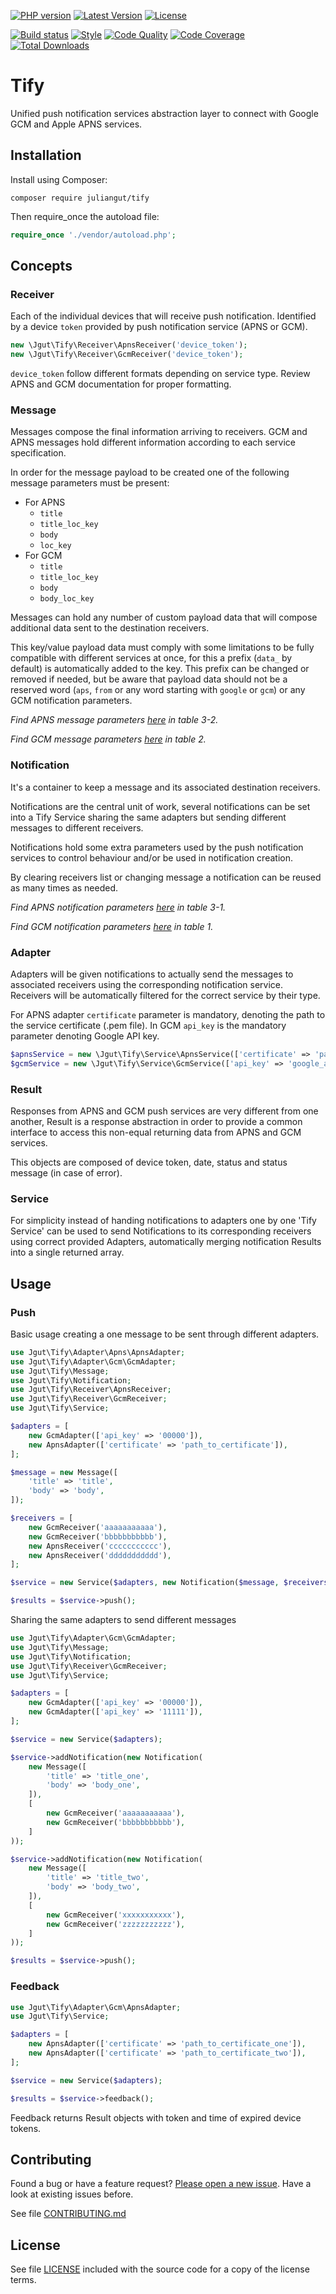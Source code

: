 [![PHP version](https://img.shields.io/badge/PHP-%3E%3D5.5-8892BF.svg?style=flat-square)](http://php.net)
[![Latest Version](https://img.shields.io/packagist/vpre/juliangut/tify.svg?style=flat-square)](https://packagist.org/packages/juliangut/tify)
[![License](https://img.shields.io/github/license/juliangut/tify.svg?style=flat-square)](https://github.com/juliangut/tify/blob/master/LICENSE)

[![Build status](https://img.shields.io/travis/juliangut/tify.svg?style=flat-square)](https://travis-ci.org/juliangut/tify)
[![Style](https://styleci.io/repos/47275107/shield)](https://styleci.io/repos/47275107)
[![Code Quality](https://img.shields.io/scrutinizer/g/juliangut/tify.svg?style=flat-square)](https://scrutinizer-ci.com/g/juliangut/tify)
[![Code Coverage](https://img.shields.io/coveralls/juliangut/tify.svg?style=flat-square)](https://coveralls.io/github/juliangut/tify)
[![Total Downloads](https://img.shields.io/packagist/dt/juliangut/tify.svg?style=flat-square)](https://packagist.org/packages/juliangut/tify)

# Tify

Unified push notification services abstraction layer to connect with Google GCM and Apple APNS services.

## Installation

Install using Composer:

```
composer require juliangut/tify
```

Then require_once the autoload file:

```php
require_once './vendor/autoload.php';
```

## Concepts

### Receiver

Each of the individual devices that will receive push notification. Identified by a device `token` provided by push notification service (APNS or GCM).

```php
new \Jgut\Tify\Receiver\ApnsReceiver('device_token');
new \Jgut\Tify\Receiver\GcmReceiver('device_token');
```

`device_token` follow different formats depending on service type. Review APNS and GCM documentation for proper formatting.

### Message

Messages compose the final information arriving to receivers. GCM and APNS messages hold different information according to each service specification.

In order for the message payload to be created one of the following message parameters must be present:

* For APNS
  * `title`
  * `title_loc_key`
  * `body`
  * `loc_key`
* For GCM
  * `title`
  * `title_loc_key`
  * `body`
  * `body_loc_key`

Messages can hold any number of custom payload data that will compose additional data sent to the destination receivers.

This key/value payload data must comply with some limitations to be fully compatible with different services at once, for this a prefix (`data_` by default) is automatically added to the key. This prefix can be changed or removed if needed, but be aware that payload data should not be a reserved word (`aps`, `from` or any word starting with `google` or `gcm`) or any GCM notification parameters.

*Find APNS message parameters [here](https://developer.apple.com/library/ios/documentation/NetworkingInternet/Conceptual/RemoteNotificationsPG/Chapters/ApplePushService.html) in table 3-2.*

*Find GCM message parameters [here](https://developers.google.com/cloud-messaging/http-server-ref#table2) in table 2.*

### Notification

It's a container to keep a message and its associated destination receivers.

Notifications are the central unit of work, several notifications can be set into a Tify Service sharing the same adapters but sending different messages to different receivers.

Notifications hold some extra parameters used by the push notification services to control behaviour and/or be used in notification creation.

By clearing receivers list or changing message a notification can be reused as many times as needed.

*Find APNS notification parameters [here](https://developer.apple.com/library/ios/documentation/NetworkingInternet/Conceptual/RemoteNotificationsPG/Chapters/ApplePushService.html) in table 3-1.*

*Find GCM notification parameters [here](https://developers.google.com/cloud-messaging/http-server-ref#table1) in table 1.*

### Adapter

Adapters will be given notifications to actually send the messages to associated receivers using the corresponding notification service. Receivers will be automatically filtered for the correct service by their type.

For APNS adapter `certificate` parameter is mandatory, denoting the path to the service certificate (.pem file). In GCM `api_key` is the mandatory parameter denoting Google API key.

```php
$apnsService = new \Jgut\Tify\Service\ApnsService(['certificate' => 'path_to_certificate.pem']);
$gcmService = new \Jgut\Tify\Service\GcmService(['api_key' => 'google_api_key']);
```

### Result

Responses from APNS and GCM push services are very different from one another, Result is a response abstraction in order to provide a common interface to access this non-equal returning data from APNS and GCM services.

This objects are composed of device token, date, status and status message (in case of error).

### Service

For simplicity instead of handing notifications to adapters one by one 'Tify Service' can be used to send Notifications to its corresponding receivers using correct provided Adapters, automatically merging notification Results into a single returned array.

## Usage

### Push

Basic usage creating a one message to be sent through different adapters.

```php
use Jgut\Tify\Adapter\Apns\ApnsAdapter;
use Jgut\Tify\Adapter\Gcm\GcmAdapter;
use Jgut\Tify\Message;
use Jgut\Tify\Notification;
use Jgut\Tify\Receiver\ApnsReceiver;
use Jgut\Tify\Receiver\GcmReceiver;
use Jgut\Tify\Service;

$adapters = [
    new GcmAdapter(['api_key' => '00000']),
    new ApnsAdapter(['certificate' => 'path_to_certificate']),
];

$message = new Message([
    'title' => 'title',
    'body' => 'body',
]);

$receivers = [
    new GcmReceiver('aaaaaaaaaaa'),
    new GcmReceiver('bbbbbbbbbbb'),
    new ApnsReceiver('ccccccccccc'),
    new ApnsReceiver('ddddddddddd'),
];

$service = new Service($adapters, new Notification($message, $receivers));

$results = $service->push();
```

Sharing the same adapters to send different messages

```php
use Jgut\Tify\Adapter\Gcm\GcmAdapter;
use Jgut\Tify\Message;
use Jgut\Tify\Notification;
use Jgut\Tify\Receiver\GcmReceiver;
use Jgut\Tify\Service;

$adapters = [
    new GcmAdapter(['api_key' => '00000']),
    new GcmAdapter(['api_key' => '11111']),
];

$service = new Service($adapters);

$service->addNotification(new Notification(
    new Message([
        'title' => 'title_one',
        'body' => 'body_one',
    ]),
    [
        new GcmReceiver('aaaaaaaaaaa'),
        new GcmReceiver('bbbbbbbbbbb'),
    ]
));

$service->addNotification(new Notification(
    new Message([
        'title' => 'title_two',
        'body' => 'body_two',
    ]),
    [
        new GcmReceiver('xxxxxxxxxxx'),
        new GcmReceiver('zzzzzzzzzzz'),
    ]
));

$results = $service->push();
```

### Feedback

```php
use Jgut\Tify\Adapter\Gcm\ApnsAdapter;
use Jgut\Tify\Service;

$adapters = [
    new ApnsAdapter(['certificate' => 'path_to_certificate_one']),
    new ApnsAdapter(['certificate' => 'path_to_certificate_two']),
];

$service = new Service($adapters);

$results = $service->feedback();
```

Feedback returns Result objects with token and time of expired device tokens.

## Contributing

Found a bug or have a feature request? [Please open a new issue](https://github.com/juliangut/tify/issues). Have a look at existing issues before.

See file [CONTRIBUTING.md](https://github.com/juliangut/tify/blob/master/CONTRIBUTING.md)
## License

See file [LICENSE](https://github.com/juliangut/tify/blob/master/LICENSE) included with the source code for a copy of the license terms.
